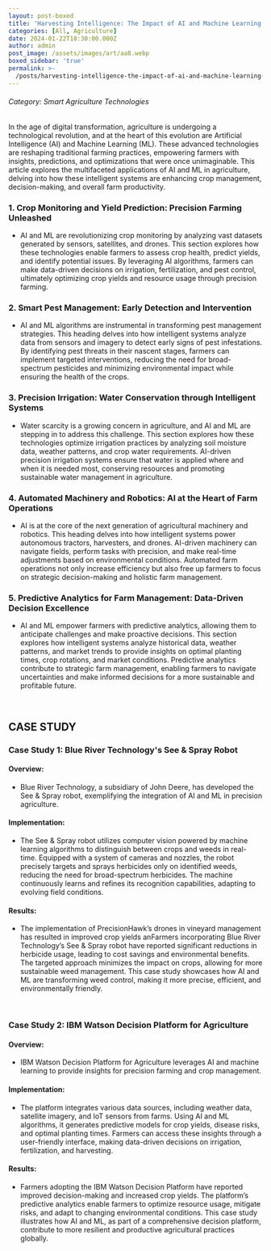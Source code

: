 ```yaml
---
layout: post-boxed
title: 'Harvesting Intelligence: The Impact of AI and Machine Learning in Agriculture'
categories: [All, Agriculture]
date: 2024-01-22T18:30:00.000Z
author: admin
post_image: /assets/images/art/aa8.webp
boxed_sidebar: 'true'
permalink: >-
  /posts/harvesting-intelligence-the-impact-of-ai-and-machine-learning-in-agriculture
---
```


###### Category: Smart Agriculture Technologies

In the age of digital transformation, agriculture is undergoing a technological revolution, and at the heart of this evolution are Artificial Intelligence (AI) and Machine Learning (ML). These advanced technologies are reshaping traditional farming practices, empowering farmers with insights, predictions, and optimizations that were once unimaginable. This article explores the multifaceted applications of AI and ML in agriculture, delving into how these intelligent systems are enhancing crop management, decision-making, and overall farm productivity.

### 1. Crop Monitoring and Yield Prediction: Precision Farming Unleashed

* AI and ML are revolutionizing crop monitoring by analyzing vast datasets generated by sensors, satellites, and drones. This section explores how these technologies enable farmers to assess crop health, predict yields, and identify potential issues. By leveraging AI algorithms, farmers can make data-driven decisions on irrigation, fertilization, and pest control, ultimately optimizing crop yields and resource usage through precision farming.

### 2. Smart Pest Management: Early Detection and Intervention

* AI and ML algorithms are instrumental in transforming pest management strategies. This heading delves into how intelligent systems analyze data from sensors and imagery to detect early signs of pest infestations. By identifying pest threats in their nascent stages, farmers can implement targeted interventions, reducing the need for broad-spectrum pesticides and minimizing environmental impact while ensuring the health of the crops.

### 3. Precision Irrigation: Water Conservation through Intelligent Systems

* Water scarcity is a growing concern in agriculture, and AI and ML are stepping in to address this challenge. This section explores how these technologies optimize irrigation practices by analyzing soil moisture data, weather patterns, and crop water requirements. AI-driven precision irrigation systems ensure that water is applied where and when it is needed most, conserving resources and promoting sustainable water management in agriculture.

### 4. Automated Machinery and Robotics: AI at the Heart of Farm Operations

* AI is at the core of the next generation of agricultural machinery and robotics. This heading delves into how intelligent systems power autonomous tractors, harvesters, and drones. AI-driven machinery can navigate fields, perform tasks with precision, and make real-time adjustments based on environmental conditions. Automated farm operations not only increase efficiency but also free up farmers to focus on strategic decision-making and holistic farm management.

### 5. Predictive Analytics for Farm Management: Data-Driven Decision Excellence

* AI and ML empower farmers with predictive analytics, allowing them to anticipate challenges and make proactive decisions. This section explores how intelligent systems analyze historical data, weather patterns, and market trends to provide insights on optimal planting times, crop rotations, and market conditions. Predictive analytics contribute to strategic farm management, enabling farmers to navigate uncertainties and make informed decisions for a more sustainable and profitable future.

<br>

## CASE STUDY

### Case Study 1: Blue River Technology's See & Spray Robot

#### Overview:

* Blue River Technology, a subsidiary of John Deere, has developed the See & Spray robot, exemplifying the integration of AI and ML in precision agriculture.

#### Implementation:

* The See & Spray robot utilizes computer vision powered by machine learning algorithms to distinguish between crops and weeds in real-time. Equipped with a system of cameras and nozzles, the robot precisely targets and sprays herbicides only on identified weeds, reducing the need for broad-spectrum herbicides. The machine continuously learns and refines its recognition capabilities, adapting to evolving field conditions.

#### Results:

* The implementation of PrecisionHawk’s drones in vineyard management has resulted in improved crop yields anFarmers incorporating Blue River Technology’s See & Spray robot have reported significant reductions in herbicide usage, leading to cost savings and environmental benefits. The targeted approach minimizes the impact on crops, allowing for more sustainable weed management. This case study showcases how AI and ML are transforming weed control, making it more precise, efficient, and environmentally friendly.

<br>

### Case Study 2: IBM Watson Decision Platform for Agriculture

#### Overview:

* IBM Watson Decision Platform for Agriculture leverages AI and machine learning to provide insights for precision farming and crop management.

#### Implementation:

* The platform integrates various data sources, including weather data, satellite imagery, and IoT sensors from farms. Using AI and ML algorithms, it generates predictive models for crop yields, disease risks, and optimal planting times. Farmers can access these insights through a user-friendly interface, making data-driven decisions on irrigation, fertilization, and harvesting.

#### Results:

* Farmers adopting the IBM Watson Decision Platform have reported improved decision-making and increased crop yields. The platform’s predictive analytics enable farmers to optimize resource usage, mitigate risks, and adapt to changing environmental conditions. This case study illustrates how AI and ML, as part of a comprehensive decision platform, contribute to more resilient and productive agricultural practices globally.

